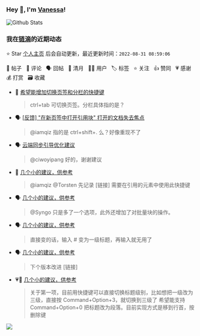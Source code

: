 ### Hey 👋, I'm [Vanessa](http://vanessa.b3log.org/)!

![Github Stats](https://github-readme-stats.vercel.app/api?username=Vanessa219&show_icons=true)

<!--events start -->

### 我在[链滴](https://ld246.com)的近期动态

⭐️ Star [个人主页](https://github.com/Vanessa219/Vanessa219) 后会自动更新，最近更新时间：`2022-08-31 08:59:06`

📝 帖子 &nbsp; 💬 评论 &nbsp; 🗣 回帖 &nbsp; 🌙 清月 &nbsp; 👨‍💻 用户 &nbsp; 🏷️ 标签 &nbsp; ⭐️ 关注 &nbsp; 👍 赞同 &nbsp; 💗 感谢 &nbsp; 💰 打赏 &nbsp; 🗃 收藏

* 💬 [希望能增加切换页签和分栏的快捷键](https://ld246.com/article/1661872137167/comment/1661875185329#comments)

  > ctrl+tab 可切换页签。分栏具体指的是？
* 🗣 [[反馈]  "在新页签中打开引用块" 打开的文档失去焦点](https://ld246.com/article/1661477748352/comment/1661522883580#comments)

  > @iamqiz 指的是 ctrl+shift+. 么？好像重现不了
* 🗣 [云端同步引导优化建议](https://ld246.com/article/1661141781019/comment/1661704220009#comments)

  > @ciwoyipang 好的，谢谢建议
* 💬 [几个小的建议，供参考](https://ld246.com/article/1661742842946/comment/1661778888149#comments)

  > @iamqiz @Torsten 先记录 [链接] 需要在引用的元素中使用此快捷键
* 🗣 [几个小的建议，供参考](https://ld246.com/article/1661742842946/comment/1661744728770#comments)

  > @Syngo 只是多了一个选项，此外还增加了对批量块的操作。
* 🗣 [几个小的建议，供参考](https://ld246.com/article/1661742842946/comment/1661745380051#comments)

  > 直接变的话，输入 # 变为一级标题，再输入就无用了
* 🗣 [几个小的建议，供参考](https://ld246.com/article/1661742842946/comment/1661744728770#comments)

  > 下个版本改进 [链接]
* 💗💬 [几个小的建议，供参考](https://ld246.com/article/1661742842946/comment/1661744728770#comments)

  > 关于第一项，目前用快捷键可以直接切换标题级别，比如想把一级改为三级，直接按 Command+Option+3，就切换到三级了 希望能支持 Command+Option+0 把标题改为段落。目前实现方式是移到行首，按删除键


<!--events end -->

<a title="Hits" target="_blank" href="https://github.com/Vanessa219/Vanessa219"><img src="https://hits.b3log.org/Vanessa219/Vanessa219.svg"></a>
